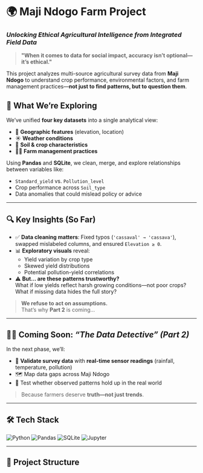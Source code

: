 # 🌍 Maji Ndogo Farm Project  
### *Unlocking Ethical Agricultural Intelligence from Integrated Field Data*

> **"When it comes to data for social impact, accuracy isn’t optional—it’s ethical."**

This project analyzes multi-source agricultural survey data from **Maji Ndogo** to understand crop performance, environmental factors, and farm management practices—**not just to find patterns, but to question them**.

## 🌱 What We’re Exploring

We’ve unified **four key datasets** into a single analytical view:
- 📍 **Geographic features** (elevation, location)
- ☀️ **Weather conditions**
- 🌱 **Soil & crop characteristics**
- 🧑‍🌾 **Farm management practices**

Using **Pandas** and **SQLite**, we clean, merge, and explore relationships between variables like:
- `Standard_yield` vs. `Pollution_level`
- Crop performance across `Soil_type`
- Data anomalies that could mislead policy or advice

---

## 🔍 Key Insights (So Far)

- ✅ **Data cleaning matters**: Fixed typos (`'cassaval' → 'cassava'`), swapped mislabeled columns, and ensured `Elevation ≥ 0`.
- 📊 **Exploratory visuals** reveal:
  - Yield variation by crop type
  - Skewed yield distributions
  - Potential pollution-yield correlations
- ⚠️ **But... are these patterns trustworthy?**  
  What if low yields reflect harsh growing conditions—not poor crops?  
  What if missing data hides the full story?

> **We refuse to act on assumptions.**  
> That’s why **Part 2** is coming…

---

## 🕵️‍♂️ Coming Soon: *“The Data Detective” (Part 2)*

In the next phase, we’ll:
- 🔗 **Validate survey data** with **real-time sensor readings** (rainfall, temperature, pollution)
- 🗺️ Map data gaps across Maji Ndogo
- 🧪 Test whether observed patterns hold up in the real world

> Because farmers deserve **truth—not just trends**.

---

## 🛠️ Tech Stack

![Python](https://img.shields.io/badge/Python-3776AB?style=for-the-badge&logo=python&logoColor=white)
![Pandas](https://img.shields.io/badge/Pandas-150458?style=for-the-badge&logo=pandas&logoColor=white)
![SQLite](https://img.shields.io/badge/SQLite-07405E?style=for-the-badge&logo=sqlite&logoColor=white)
![Jupyter](https://img.shields.io/badge/Jupyter-F37626?style=for-the-badge&logo=Jupyter&logoColor=white)

---

## 📂 Project Structure
